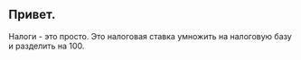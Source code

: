 ## Привет.

Налоги - это просто. Это налоговая ставка умножить на налоговую базу и разделить на 100.